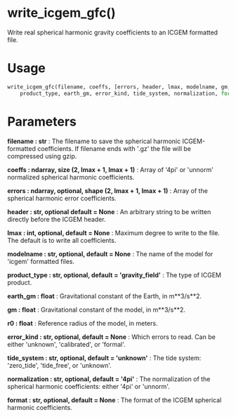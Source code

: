 # write_icgem_gfc()

Write real spherical harmonic gravity coefficients to an ICGEM formatted
file.

# Usage

```python
write_icgem_gfc(filename, coeffs, [errors, header, lmax, modelname, gm, r0,
    product_type, earth_gm, error_kind, tide_system, normalization, format)
```

# Parameters

**filename : str**
:   The filename to save the spherical harmonic ICGEM-formatted
        coefficients. If filename ends with '.gz' the file will be compressed
        using gzip.

**coeffs : ndarray, size (2, lmax + 1, lmax + 1)**
:   Array of '4pi' or 'unnorm' normalized spherical harmonic coefficients.

**errors : ndarray, optional, shape (2, lmax + 1, lmax + 1)**
:   Array of the spherical harmonic error coefficients.

**header : str, optional default = None**
:   An arbitrary string to be written directly before the ICGEM header.

**lmax : int, optional, default = None**
:   Maximum degree to write to the file. The default is to write all
        coefficients.

**modelname : str, optional, default = None**
:   The name of the model for 'icgem' formatted files.

**product_type : str, optional, default = 'gravity_field'**
:   The type of ICGEM product.

**earth_gm : float**
:   Gravitational constant of the Earth, in m\*\*3/s\*\*2.

**gm : float**
:   Gravitational constant of the model, in m\*\*3/s\*\*2.

**r0 : float**
:   Reference radius of the model, in meters.

**error_kind : str, optional, default = None**
:   Which errors to read. Can be either 'unknown', 'calibrated', or
        'formal'.

**tide_system : str, optional, default = 'unknown'**
:   The tide system: 'zero_tide', 'tide_free', or 'unknown'.

**normalization : str, optional, default = '4pi'**
:   The normalization of the spherical harmonic coefficients: either '4pi'
        or 'unnorm'.

**format : str, optional, default = None**
:   The format of the ICGEM spherical harmonic coefficients.
    